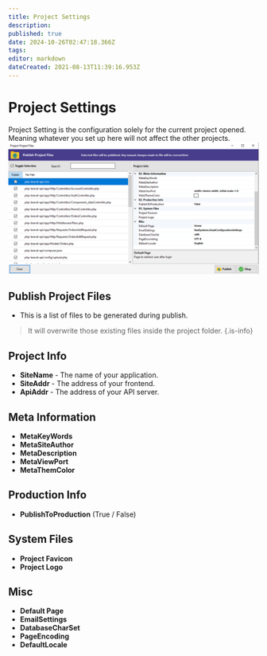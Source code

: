 ```yaml
---
title: Project Settings
description: 
published: true
date: 2024-10-26T02:47:18.366Z
tags: 
editor: markdown
dateCreated: 2021-08-13T11:39:16.953Z
---
```


# Project Settings
Project Setting is the configuration solely for the current project opened. Meaning whatever you set up here will not affect the other projects.
![1.png](/settings-style/1.png)

## Publish Project Files
- This is a list of files to be generated during publish.
> It will overwrite those existing files inside the project folder.
{.is-info}

## Project Info
- **SiteName** - The name of your application.
- **SiteAddr** - The address of your frontend.
- **ApiAddr** - The address of your API server.

## Meta Information
- **MetaKeyWords**
- **MetaSiteAuthor**
- **MetaDescription**
- **MetaViewPort**
- **MetaThemColor**

## Production Info
- **PublishToProduction** (True / False)

## System Files
- **Project Favicon**
- **Project Logo**

## Misc
- **Default Page**
- **EmailSettings**
- **DatabaseCharSet**
- **PageEncoding**
- **DefaultLocale**